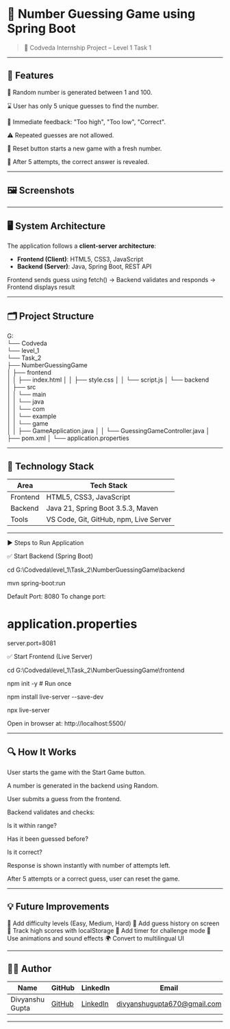 # 🔢 Number Guessing Game using Spring Boot



> 🚀 Codveda Internship Project – Level 1 Task 1

---

## 🔧 Features

🎲 Random number is generated between 1 and 100.

⌛ User has only 5 unique guesses to find the number.

📢 Immediate feedback: "Too high", "Too low", "Correct".

⚠️ Repeated guesses are not allowed.

🔄 Reset button starts a new game with a fresh number.

🛑 After 5 attempts, the correct answer is revealed.

---

## 🖼️ Screenshots

---

## 🖥️ System Architecture

The application follows a **client-server architecture**:

- **Frontend (Client)**: HTML5, CSS3, JavaScript  
- **Backend (Server)**: Java, Spring Boot, REST API
  
Frontend sends guess using fetch() → Backend validates and responds → Frontend displays result

---

## 🗂️ Project Structure
G:\
└── Codveda\
    └── level_1\
        └── Task_2\
            ├── NumberGuessingGame\
            │   ├── frontend\
            │   │   ├── index.html
            │   │   ├── style.css
            │   │   └── script.js
            │   └── backend\
            │       ├── src\
            │       │   └── main\
            │       │       └── java\
            │       │           └── com\
            │       │               └── example\
            │       │                   └── game\
            │       │                       ├── GameApplication.java
            │       │                       └── GuessingGameController.java
            │       ├── pom.xml
            │       └── application.properties

----
            
## 🧰 Technology Stack

| Area       | Tech Stack                             |
|------------|----------------------------------------|
| Frontend   | HTML5, CSS3, JavaScript                |
| Backend    | Java 21, Spring Boot 3.5.3, Maven      |
| Tools      | VS Code, Git, GitHub, npm, Live Server |

---



▶️ Steps to Run Application

✅ Start Backend (Spring Boot)

cd G:\Codveda\level_1\Task_2\NumberGuessingGame\backend

mvn spring-boot:run

Default Port: 8080 To change port:

# application.properties

server.port=8081

✅ Start Frontend (Live Server)

cd G:\Codveda\level_1\Task_2\NumberGuessingGame\frontend

npm init -y                   # Run once

npm install live-server --save-dev

npx live-server

Open in browser at: http://localhost:5500/

---

## 🔍 How It Works

User starts the game with the Start Game button.

A number is generated in the backend using Random.

User submits a guess from the frontend.

Backend validates and checks:

Is it within range?

Has it been guessed before?

Is it correct?

Response is shown instantly with number of attempts left.

After 5 attempts or a correct guess, user can reset the game.

---

## 💡 Future Improvements

🎯 Add difficulty levels (Easy, Medium, Hard)
🧠 Add guess history on screen
💾 Track high scores with localStorage
🔁 Add timer for challenge mode
🎨 Use animations and sound effects
🌍 Convert to multilingual UI

---

## 🙋‍♂️ Author

| Name            | GitHub                                        | LinkedIn                                                    | Email                                                             |
| --------------- | --------------------------------------------- | ----------------------------------------------------------- | ----------------------------------------------------------------- |
| Divyanshu Gupta | [GitHub](https://github.com/Gupta24Divyanshu) | [LinkedIn](https://linkedin.com/in/divyanshu-gupta-dev670/) | [divyanshugupta670@gmail.com](mailto:divyanshugupta670@gmail.com) |

---
